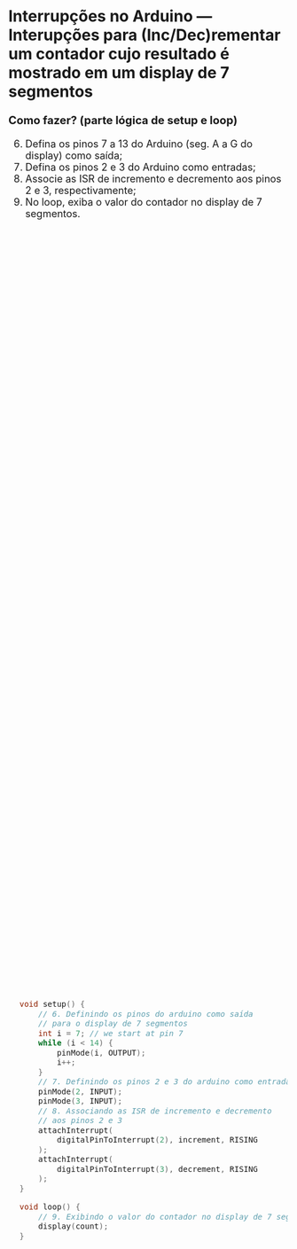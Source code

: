 <style scoped>
    ul, ol {
        font-size: 18px;
    }
    h2 {
        font-size: 28px;
    }
    p {
        font-size: 20px;
    }
    #codigo-container {
        display: flex;
        justify-content: center;
        align-items: center;
        height: 80vh;
        text-align: left; /* Para garantir alinhamento do texto à esquerda */
    }
    #codigo-container pre,
    #codigo-container code {
        width: 100%; /* Ocupa a largura total da `div` */
        max-width: 650px; /* Um valor máximo de largura pode ser útil */
        font-size: 14px; /* Ou qualquer tamanho que prefira */
        padding: 20px; /* Ajuste conforme necessário */
        box-sizing: border-box; /* Inclui o padding no cálculo da largura */
    }
</style>

## Interrupções no Arduino — Interupções para (Inc/Dec)rementar um contador cujo resultado é mostrado em um display de 7 segmentos

<div class="flex-container">
<div class="column-container" markdown="1">

**Como fazer? (parte lógica de setup e loop)**

6. Defina os pinos 7 a 13 do Arduino (seg. A a G do display) como saída;
7. Defina os pinos 2 e 3 do Arduino como entradas;
8. Associe as ISR de incremento e decremento aos pinos 2 e 3, respectivamente;
9. No loop, exiba o valor do contador no display de 7 segmentos.

</div>
<div class="column-container" markdown="1">
<div id="codigo-container" markdown="1">

```c

void setup() {
    // 6. Definindo os pinos do arduino como saída
    // para o display de 7 segmentos
    int i = 7; // we start at pin 7
    while (i < 14) {
        pinMode(i, OUTPUT);
        i++;
    }
    // 7. Definindo os pinos 2 e 3 do arduino como entradas
    pinMode(2, INPUT);
    pinMode(3, INPUT);
    // 8. Associando as ISR de incremento e decremento 
    // aos pinos 2 e 3
    attachInterrupt(
        digitalPinToInterrupt(2), increment, RISING
    );
    attachInterrupt(
        digitalPinToInterrupt(3), decrement, RISING
    );
}

void loop() {
    // 9. Exibindo o valor do contador no display de 7 segmentos
    display(count);
}

```

</div>
</div>
</div>
